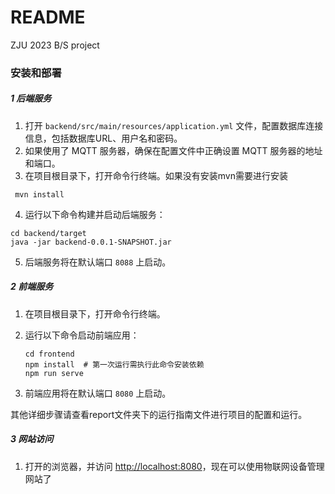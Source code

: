 # README

ZJU 2023 B/S project

### 安装和部署

##### 1 后端服务

1. 打开 `backend/src/main/resources/application.yml` 文件，配置数据库连接信息，包括数据库URL、用户名和密码。
2. 如果使用了 MQTT 服务器，确保在配置文件中正确设置 MQTT 服务器的地址和端口。
3. 在项目根目录下，打开命令行终端。如果没有安装mvn需要进行安装

~~~shell
 mvn install
~~~

4. 运行以下命令构建并启动后端服务：

```shell
cd backend/target
java -jar backend-0.0.1-SNAPSHOT.jar
```

5. 后端服务将在默认端口 `8088` 上启动。

##### 2 前端服务

1. 在项目根目录下，打开命令行终端。

2. 运行以下命令启动前端应用：

   ```shell
   cd frontend
   npm install  # 第一次运行需执行此命令安装依赖
   npm run serve
   ```

3. 前端应用将在默认端口 `8080` 上启动。

​	其他详细步骤请查看report文件夹下的运行指南文件进行项目的配置和运行。

##### 3 网站访问

1. 打开的浏览器，并访问 [http://localhost:8080](http://localhost:8080/)，现在可以使用物联网设备管理网站了